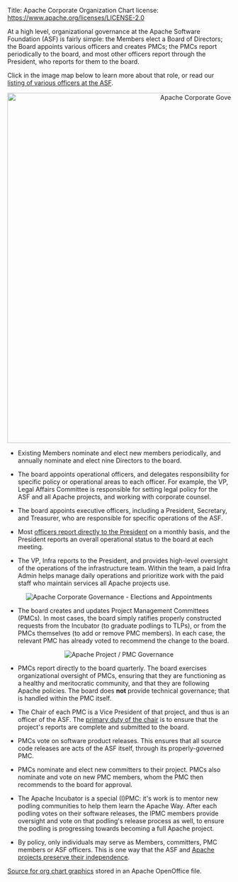 Title:     Apache Corporate Organization Chart
license: https://www.apache.org/licenses/LICENSE-2.0


At a high level, organizational governance at the Apache Software Foundation 
(ASF) is fairly simple: the Members elect a Board of Directors;
the Board appoints various officers and creates PMCs; 
the PMCs report periodically to the board, and most other officers 
report through the President, who reports for them to the board.

Click in the image map below to learn more about that role, or read our [listing of various officers at the ASF](https://whimsy.apache.org/foundation/orgchart).

<map name="ApacheOrgChart-p1" id="ApacheOrgChart-p1">
<area id="board" title="Board of Directors" href="https://whimsy.apache.org/foundation/orgchart/board" shape="rect" coords="494,110,656,223" style="outline:none;" target="_self" />
<area id="president" title="President" href="https://whimsy.apache.org/foundation/orgchart/president" shape="rect" coords="101,147,292,185" style="outline:none;" target="_self" />
<area id="chairman" title="Board Chair" href="https://whimsy.apache.org/foundation/orgchart/board-chair" shape="rect" coords="514,235,638,273" style="outline:none;" target="_self" />
<area id="vice-chairman" title="Vice Chair" href="https://whimsy.apache.org/foundation/orgchart/vice-chair" shape="rect" coords="515,282,639,320" style="outline:none;" target="_self" />
<area id="security" title="Security Team" href="https://whimsy.apache.org/foundation/orgchart/security" shape="rect" coords="729,136,857,196" style="outline:none;" target="_self" />
<area id="vp-legal" title="Legal Affairs" href="https://whimsy.apache.org/foundation/orgchart/vp-legal" shape="rect" coords="730,211,858,271" style="outline:none;" target="_self" />
<area id="projects" title="Apache PMC listing" href="https://projects.apache.org/" shape="rect" coords="778,539,963,602" style="outline:none;" target="_self" />
<area id="exec-vp" title="Executive Vice President" href="https://whimsy.apache.org/foundation/orgchart/exec-vp" shape="rect" coords="326,195,457,232" style="outline:none;" target="_self" />
<area id="secretary" title="Secretary" href="https://whimsy.apache.org/foundation/orgchart/secretary" shape="rect" coords="326,277,457,314" style="outline:none;" target="_self" />
<area id="treasurer" title="Treasurer" href="https://whimsy.apache.org/foundation/orgchart/treasurer" shape="rect" coords="325,337,456,374" style="outline:none;" target="_self" />
<area id="accounting" title="Accounting" href="https://whimsy.apache.org/foundation/orgchart/accounting" shape="rect" coords="326,455,481,502" style="outline:none;" target="_self" />
<area id="ea" title="Executive Assistant" href="https://whimsy.apache.org/foundation/orgchart/ea" shape="rect" coords="100,277,291,314" style="outline:none;" target="_self" />
<area id="brand" title="VP, Brand Management" href="https://whimsy.apache.org/foundation/orgchart/vp-brand" shape="rect" coords="100,338,291,375" style="outline:none;" target="_self" />
<area id="vp-conference" title="VP, Conferences" href="https://whimsy.apache.org/foundation/orgchart/vp-conference" shape="rect" coords="100,399,291,436" style="outline:none;" target="_self" />
<area id="vp-fundraising" title="VP, Fundraising" href="https://whimsy.apache.org/foundation/orgchart/vp-fundraising" shape="rect" coords="100,459,291,496" style="outline:none;" target="_self" />
<area id="tac" title="VP, Travel Assistance" href="https://whimsy.apache.org/foundation/orgchart/vp-tac" shape="rect" coords="100,519,291,556" style="outline:none;" target="_self" />
<area id="vp-marketing" title="VP, Marketing and Publicity" href="https://whimsy.apache.org/foundation/orgchart/vp-marketing" shape="rect" coords="101,580,292,617" style="outline:none;" target="_self" />
<area id="vp-infra" title="VP, Infrastructure" href="https://whimsy.apache.org/foundation/orgchart/vp-infra" shape="rect" coords="100,641,292,687" style="outline:none;" target="_self" />
<area id="infra-admin" title="Infrastructure Administrator" href="https://whimsy.apache.org/foundation/orgchart/infra-admin" shape="rect" coords="345,641,537,687" style="outline:none;" target="_self" />
<area id="infra-staff" title="Infrastructure Staff" href="https://whimsy.apache.org/foundation/orgchart/infra-staff" shape="rect" coords="597,650,791,687" style="outline:none;" target="_self" />
<area id="vp-w3c" title="VP, W3C Relations" href="https://whimsy.apache.org/foundation/orgchart/vp-w3c" shape="rect" coords="266,78,460,115" style="outline:none;" target="_self" />
<area id="members" title="Apache Membership" href="/foundation/members" shape="rect" coords="719,35,863,112" style="outline:none;" target="_self" />
</map>


<center>
<img title="Apache Corporate Governance - Reporting Structure" src="ApacheOrgChart-p1.png" width="1024" height="791" usemap="#ApacheOrgChart-p1" />
</center>

  - Existing Members nominate and elect new members periodically, and 
    annually nominate and elect nine Directors to the board.
    
  - The board appoints operational officers, and delegates responsibility for 
    specific policy or operational areas to each officer.  For
    example, the VP, Legal Affairs Committee is responsible for setting
    legal policy for the ASF and all Apache projects, and working with
    corporate counsel.

  - The board appoints executive officers, including a President, 
    Secretary, and Treasurer, who are responsible for specific 
    operations of the ASF.
    
  - Most [officers report directly to the President][1] on a monthly basis, and 
    the President reports an overall operational status to the board at each meeting.

  - The VP, Infra reports to the President, and provides high-level oversight of 
     the operations of the infrastructure team.  Within the team, a paid Infra Admin 
     helps manage daily operations and prioritize work with the 
     paid staff who maintain services all Apache projects use.
 
<center>
	
![Apache Corporate Governance - Elections and Appointments](ApacheOrgChart-p2.png)
	
</center>
   
  - The board creates and updates Project Management Committees (PMCs). 
    In most cases, the board simply ratifies properly constructed
    requests from the Incubator (to graduate podlings to  TLPs), or from
    the PMCs themselves (to add or remove PMC members).  In each case,
    the relevant PMC has already voted to recommend the change to the
    board.
    
<center>
	
![Apache Project / PMC Governance](ApacheOrgChart-p3.png)
	
</center>

  - PMCs report directly to the board quarterly.  The board exercises
    organizational oversight of PMCs, ensuring that they are
    functioning as a healthy and meritocratic community, and that they
    are following Apache policies.  The board does **not** provide
    technical governance; that is handled within the PMC itself.
	
  - The Chair of each PMC is a Vice President of that project, and thus 
    is an officer of the ASF.  The [primary duty of the chair](/dev/pmc.html#chair) is to ensure 
    that the project's reports are complete and submitted to the board.
    
  - PMCs vote on software product releases.  This ensures that all
    source code releases are acts of the ASF itself, through its
    properly-governed PMC.
    
  - PMCs nominate and elect new committers to their project.  PMCs also
    nominate and vote on new PMC members, whom the PMC then recommends
    to the board for approval.

  - The Apache Incubator is a special (I)PMC: it's work is to mentor new podling 
     communities to help them learn the Apache Way.  After each podling votes 
     on their software releases, the IPMC members provide oversight and vote 
     on that podling's release process as well, to ensure the podling is progressing 
     towards becoming a full Apache project.

  - By policy, only individuals may serve as Members, committers, PMC 
    members or ASF officers.  This is one way that the ASF and 
    [Apache projects preserve their independence](http://community.apache.org/projectIndependence).


[Source for org chart graphics](ApacheOrgChart.odg) stored in an Apache OpenOffice file.

  [1]: https://www.apache.org/foundation/records/minutes/2012/board_minutes_2012_10_17.txt
